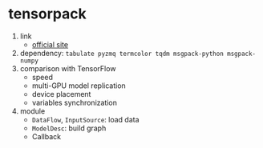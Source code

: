 # tensorpack

1. link
   * [official site](http://tensorpack.readthedocs.io/en/latest/tutorial/index.html)
2. dependency: ```tabulate pyzmq termcolor tqdm msgpack-python msgpack-numpy```
3. comparison with TensorFlow
   * speed
   * multi-GPU model replication
   * device placement
   * variables synchronization
4. module
   * ```DataFlow```, ```InputSource```: load data
   * ```ModelDesc```: build graph
   * Callback
